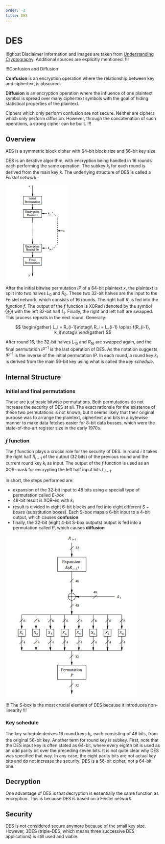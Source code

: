 ```yaml
---
order: -2
title: DES
---
```


# DES

!!!ghost Disclaimer
Information and images are taken from [Understanding Cryptography](http://swarm.cs.pub.ro/~mbarbulescu/cripto/Understanding%20Cryptography%20by%20Christof%20Paar%20.pdf). Additional sources are explicitly mentioned.
!!!

!!!Confusion and Diffusion

**Confusion** is an encryption operation where the relationship between key and ciphertext is obscured.

**Diffusion** is an encryption operation where the influence of one plaintext symbol is spread over many ciphertext symbols with the goal of hiding statistical properties of the plaintext. 

Ciphers which only perform confusion are not secure. Neither are ciphers which only perform diffusion. However, through the concatenation of such operations, a strong cipher can be built.
!!!

## Overview

AES is a symmetric block cipher with 64-bit block size and 56-bit key size.

DES is an iterative algorithm, with encryption being handled in 16 rounds each performing the same operation. The subkey $k_{i}$ for each round is derived from the main key $k$. The underlying structure of DES is called a *Feistel network*.

![Structure of DES](./images/des_structure.png)

After the initial bitwise permutation $IP$ of a 64-bit plaintext $x$, the plaintext is split into two halves $L_0$ and $R_0$. These two 32-bit halves are the input to the Feistel
network, which consists of 16 rounds. The right half $R_i$ is fed into the function $f$. The output of the $f$ function is XORed (denoted by the symbol $\oplus$) with the left 32-bit half $L_i$. Finally, the right and left half are swapped. This process repeats in the next round. Generally:

$$
\begin{gather}
L_i = R_{i-1}\notag\\
R_i = L_{i-1} \oplus f(R_{i-1}, k_i)\notag\\
\end{gather}
$$

After round 16, the 32-bit halves $L_{16}$ and $R_{16}$ are swapped again, and the final permutation $IP^{−1}$ is the last operation of DES. As the notation suggests, $IP^{−1}$ is the inverse of the initial permutation $IP$. In each round, a round key $k_{i}$ is derived from the main 56-bit key using what is called the *key schedule*.

## Internal Structure

### Initial and final permutations

These are just basic bitwise permutations. Both permutations do not increase the security of DES at all. The exact rationale for the existence of these two permutations is not known, but it seems likely that their original purpose was to arrange the plaintext, ciphertext and bits in a bytewise manner to make data fetches easier for 8-bit data busses, which were the state-of-the-art register size in the early 1970s.

### $f$ function

The $f$ function plays a crucial role for the security of DES. In round $i$ it takes the right half $R_{i−1}$ of the output (32 bits) of the previous round and the current round key $k_i$ as input. The output of the $f$ function is used as an XOR-mask for encrypting the left half input bits $L_{i−1}$.

In short, the steps performed are:
* expansion of the 32-bit input to 48 bits using a speciall type of permutation called *E-box*
* 48-bit result is XOR-ed with $k_{i}$
* result is divided in eight 6-bit blocks and fed into eight different $S-boxes$ (substitution boxes). Each S-box maps a 6-bit input to a 4-bit output, which causes **confusion**
* finally, the 32-bit (eight 4-bit S-box outputs) output is fed into a permutation called $P$, which causes **diffusion**


![DES $f$ function](./images/des_f.png)

!!!
The S-box is the most crucial element of DES because it introduces non-linearity
!!!

### Key schedule

The key schedule derives 16 round keys $k_i$, each consisting of 48 bits, from the original 56-bit key. Another term for round key is subkey. First, note that the DES input key is often stated as 64-bit, where every eighth bit is used as an odd parity bit over the preceding seven bits. It is not quite clear why DES was specified that way. In any case, the eight parity bits are not actual key bits and do not increase the security. DES is a 56-bit cipher, not a 64-bit one.

## Decryption

One advantage of DES is that decryption is essentially the same function as encryption. This is because DES is based on a Feistel network.

## Security 

DES is not considered secure anymore because of the small key size. However, 3DES (triple-DES, which means three successive DES applications) is still used and viable.